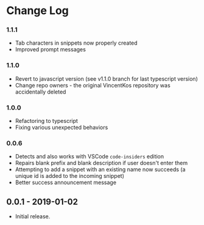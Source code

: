 # Change Log

### 1.1.1

- Tab characters in snippets now properly created
- Improved prompt messages

### 1.1.0

- Revert to javascript version (see v1.1.0 branch for last typescript version)
- Change repo owners - the original VincentKos repository was accidentally deleted

### 1.0.0
- Refactoring to typescript
- Fixing various unexpected behaviors

### 0.0.6

- Detects and also works with VSCode `code-insiders` edition
- Repairs blank prefix and blank description if user doesn't enter them
- Attempting to add a snippet with an existing name now succeeds (a unique id is added to the incoming snippet)
- Better success announcement message
  
## 0.0.1 - 2019-01-02
 - Initial release.